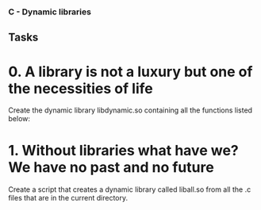 ### C - Dynamic libraries

## Tasks
# 0. A library is not a luxury but one of the necessities of life
Create the dynamic library libdynamic.so containing all the functions listed below:

# 1. Without libraries what have we? We have no past and no future
Create a script that creates a dynamic library called liball.so from all the .c files that are in the current directory.
